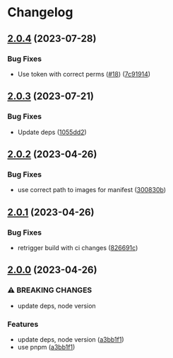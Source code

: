 # Changelog

## [2.0.4](https://github.com/rafistrauss/jsdoc-generator/compare/v2.0.3...v2.0.4) (2023-07-28)


### Bug Fixes

* Use token with correct perms ([#18](https://github.com/rafistrauss/jsdoc-generator/issues/18)) ([7c91914](https://github.com/rafistrauss/jsdoc-generator/commit/7c91914ca099575bcf8faa08931885d2c2ea7d26))

## [2.0.3](https://github.com/rafistrauss/jsdoc-generator/compare/v2.0.2...v2.0.3) (2023-07-21)


### Bug Fixes

* Update deps ([1055dd2](https://github.com/rafistrauss/jsdoc-generator/commit/1055dd23f0a1391ccab73266f56ea6af08122b56))

## [2.0.2](https://github.com/rafistrauss/jsdoc-generator/compare/v2.0.1...v2.0.2) (2023-04-26)


### Bug Fixes

* use correct path to images for manifest ([300830b](https://github.com/rafistrauss/jsdoc-generator/commit/300830bbe6f0fe913595ae6a74eb1b3f9044b902))

## [2.0.1](https://github.com/rafistrauss/jsdoc-generator/compare/v2.0.0...v2.0.1) (2023-04-26)


### Bug Fixes

* retrigger build with ci changes ([826691c](https://github.com/rafistrauss/jsdoc-generator/commit/826691c6b0f77e8113a35cd8de10becfbb0a0b0b))

## [2.0.0](https://github.com/rafistrauss/jsdoc-generator/compare/v1.5.0...v2.0.0) (2023-04-26)


### ⚠ BREAKING CHANGES

* update deps, node version

### Features

* update deps, node version ([a3bb1f1](https://github.com/rafistrauss/jsdoc-generator/commit/a3bb1f1fa56a0610f4fd43d932750bd02be6ae08))
* use pnpm ([a3bb1f1](https://github.com/rafistrauss/jsdoc-generator/commit/a3bb1f1fa56a0610f4fd43d932750bd02be6ae08))
